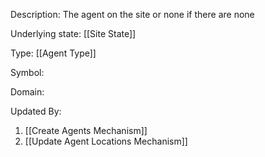 Description: The agent on the site or none if there are none

Underlying state: [[Site State]]

Type: [[Agent Type]]

Symbol: 

Domain: 

Updated By:
1. [[Create Agents Mechanism]]
2. [[Update Agent Locations Mechanism]]

